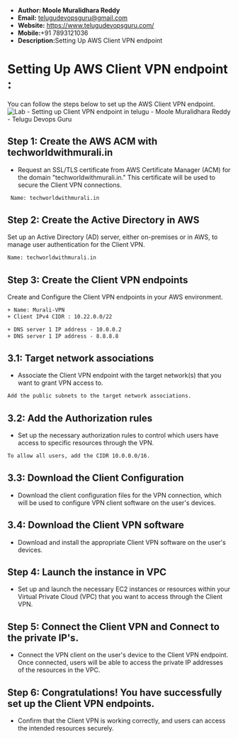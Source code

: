 + <b>Author: Moole Muralidhara Reddy</b></br>
+ <b>Email:</b> telugudevopsguru@gmail.com</br>
+ <b>Website:</b> https://www.telugudevopsguru.com/</br>
+ <b>Mobile:</b>+91 7893121036</br>
+ <b>Description:</b>Setting Up AWS Client VPN endpoint</br>

# Setting  Up AWS Client VPN endpoint :

You can follow the steps below to set up the AWS Client VPN endpoint.</br>
![Lab - Setting up Client VPN endpoint in telugu - Moole Muralidhara Reddy - Telugu Devops Guru]()

## Step 1: Create the AWS ACM with techworldwithmurali.in

+ Request an SSL/TLS certificate from AWS Certificate Manager (ACM) for the domain "techworldwithmurali.in." This certificate will be used to secure the Client VPN connections.

```xml
 Name: techworldwithmurali.in
```
## Step 2: Create the Active Directory in AWS

Set up an Active Directory (AD) server, either on-premises or in AWS, to manage user authentication for the Client VPN.

```xml
Name: techworldwithmurali.in
```
## Step 3: Create the Client VPN endpoints

Create and Configure the Client VPN endpoints in your AWS environment.
```xml
+ Name: Murali-VPN
+ Client IPv4 CIDR : 10.22.0.0/22

+ DNS server 1 IP address - 10.0.0.2
+ DNS server 1 IP address - 8.8.8.8
```
## 3.1: Target network associations

+ Associate the Client VPN endpoint with the target network(s) that you want to grant VPN access to.
```xml
Add the public subnets to the target network associations.
```
## 3.2: Add the Authorization rules

+ Set up the necessary authorization rules to control which users have access to specific resources through the VPN.
```xml
To allow all users, add the CIDR 10.0.0.0/16.
```
## 3.3: Download the Client Configuration

+ Download the client configuration files for the VPN connection, which will be used to configure VPN client software on the user's devices.

## 3.4: Download the Client VPN software

+ Download and install the appropriate Client VPN software on the user's devices.

## Step 4: Launch the instance in VPC

+ Set up and launch the necessary EC2 instances or resources within your Virtual Private Cloud (VPC) that you want to access through the Client VPN.

## Step 5: Connect the Client VPN and Connect to the private IP's.

+ Connect the VPN client on the user's device to the Client VPN endpoint. Once connected, users will be able to access the private IP addresses of the resources in the VPC.

## Step 6: Congratulations! You have successfully set up the Client VPN endpoints.

+ Confirm that the Client VPN is working correctly, and users can access the intended resources securely.
